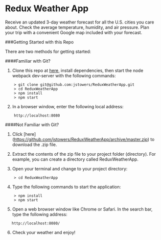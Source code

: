 # Redux Weather App

Receive an updated 3-day weather forecast for all the U.S. cities you care about.  Check the average temperature, humidity, and air pressure.  Plan your trip with a convenient Google map included with your forecast.

###Getting Started with this Repo

There are two methods for getting started:

####Familiar with Git?

1.  Clone this repo at [here](https://github.com/jstowers/ReduxWeatherApp), install dependencies, then start the node webpack dev-server with the following commands:

```
	> git clone git@github.com:jstowers/ReduxWeatherApp.git
	> cd ReduxWeatherApp
	> npm install
	> npm start
```

2.  In a browser window, enter the following local address:

```
    http://localhost:8080
```


####Not Familiar with Git?

1.  Click [here] (https://github.com/jstowers/ReduxWeatherApp/archive/master.zip) to download the .zip file.

2.  Extract the contents of the zip file to your project folder (directory).  For example, you can create a directory called ReduxWeatherApp.

3.  Open your terminal and change to your project directory:

```
    > cd ReduxWeatherApp
```

4.  Type the following commands to start the application:

```
	> npm install
	> npm start
```

5.  Open a web browser window like Chrome or Safari.  In the search bar, type the following address:

```
   http://localhost:8080/ 
```

6.  Check your weather and enjoy!
